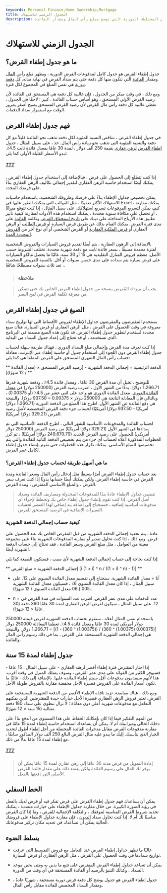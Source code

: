 ```yaml
---
keywords: Personal Finance,Home Ownership,Mortgage
title: الجدول الزمني للاستهلاك
description: جدول إطفاء القرض هو جدول كامل لمدفوعات القروض المختلطة الدورية التي توضح مبلغ رأس المال ومقدار الفائدة.
---
```


# الجدول الزمني للاستهلاك
## ما هو جدول إطفاء القرض؟

جدول إطفاء القرض هو جدول كامل لمدفوعات القرض الدورية ، ويظهر مبلغ رأس [المال](/principal) ومقدار [الفائدة](/interest) التي تتكون منها كل دفعة حتى يتم سداد القرض في نهاية مدته. كل [دفعة دورية](/periodic-payment-plan) هي نفس المبلغ في المجموع لكل فترة.

ومع ذلك ، في وقت مبكر من الجدول ، فإن غالبية كل دفعة هي المستحق في الفائدة لأن رصيد القرض الأولي المستحق ، وهو أساس حساب الفائدة ، كبير ؛ لاحقًا في الجدول ، تغطي غالبية كل دفعة رأس مال القرض لأن رصيد القرض المستحق يصبح أصغر بمرور الوقت مع استمرار سداد الدفعات.

## فهم جدول إطفاء القرض

في جدول إطفاء القرض ، تتناقص النسبة المئوية لكل دفعة تذهب نحو الفائدة قليلاً مع كل دفعة والنسبة المئوية التي تذهب نحو زيادة رأس المال. خذ ، على سبيل المثال ، جدول [إطفاء القرض](/amortization) [لرهن عقاري](/fixed-rate_mortgage) بقيمة 250 ألف دولار ، لمدة 30 عامًا بمعدل فائدة ثابت 4.5٪. تبدو الأسطر القليلة الأولى كما يلي:

<h5> <a href=""> TTT </a> </h5>

إذا كنت تتطلع إلى الحصول على قرض ، فبالإضافة إلى استخدام جدول إطفاء القرض ، يمكنك أيضًا استخدام حاسبة الرهن العقاري لتقدير إجمالي تكاليف الرهن العقاري بناءً على قرضك المحدد.

يمكن تخصيص جداول الإطفاء بناءً على قرضك وظروفك الشخصية. باستخدام حاسبات الاستهلاك الأكثر تعقيدًا ، مثل القوالب التي يمكنك العثور عليها في Excel ، يمكنك مقارنة كيف يمكن [لتسريع المدفوعات](/acceleratedpayments) [تسريع استهلاكك](/acceleratedpayments). على سبيل المثال ، إذا كنت تتوقع ميراثًا ، أو تحصل على مكافأة سنوية محددة ، يمكنك استخدام هذه الأدوات لمقارنة كيفية تأثير تطبيق هذه الأرباح المفاجئة على دينك على [تاريخ استحقاق القرض](/maturitydate) وتكلفة [الفائدة](/interest_cost) على مدى فترة القرض. يمكنك القيام بذلك عن طريق قرض السيارة أو [قرض الطالب](/education-loan) أو الرهن العقاري أو [قرض الملكية العقارية](/homeequityloan) أو القرض الشخصي أو أي نوع آخر من [القروض المحددة المدة](/termloan).

بالإضافة إلى الرهون العقارية ، يتم أيضًا تقديم قروض السيارات والقروض الشخصية لفترة محددة مسبقًا ، بسعر فائدة ثابت مع دفعة شهرية محددة. تختلف الشروط حسب الأصل. معظم قروض المنازل التقليدية هي 15 أو 30 سنة. غالبًا ما يحصل مالكو السيارات على قرض سيارة يتم سداده على مدى خمس سنوات أو أقل. بالنسبة للقروض الشخصية ، تعد ثلاث سنوات مصطلحًا شائعًا.

> ### ملاحظة

> يجب أن يزودك المُقرض بنسخة من جدول إطفاء القرض الخاص بك حتى تتمكن من معرفة تكلفة القرض في لمح البصر.

>

## الصيغ في جدول إطفاء القرض

يستخدم المقترضون والمقرضون جداول الإطفاء لقروض الأقساط التي لها تواريخ سداد معروفة في وقت الحصول على القرض ، مثل الرهن العقاري أو قرض السيارة. هناك صيغ محددة تُستخدم لتطوير جدول إطفاء القرض. قد تكون هذه الصيغ مضمنة في البرنامج الذي تستخدمه ، أو قد تحتاج إلى إعداد جدول السداد من البداية.

إذا كنت تعرف مدة القرض وإجمالي مبلغ السداد الدوري ، فهناك طريقة سهلة لحساب جدول إطفاء القرض دون اللجوء إلى استخدام جدول أو حاسبة إطفاء عبر الإنترنت. معادلة حساب رأس المال الشهري المستحق على القرض المطفأ هي كما يلي:

** الدفعة الرئيسية = إجمالي الدفعة الشهرية - [رصيد القرض المستحق × (معدل الفائدة / 12 شهرًا)] **

للتوضيح ، تخيل أن مدة القرض 30 عامًا ، ومعدل فائدة 4.5٪ ، ودفعة شهرية قدرها 1،266.71 دولارًا. بدءًا من الشهر الأول ، اضرب رصيد القرض (250000 دولار) في [معدل الفائدة الدوري](/periodic_interest_rate). معدل الفائدة الدوري هو واحد على اثني عشر من 4.5٪ (أو 0.00375) ، وبالتالي فإن المعادلة الناتجة هي 250000 دولار × 0.00375 = 937.50 دولارًا. والنتيجة هي دفع الفائدة عن الشهر الأول. اطرح هذا المبلغ من الدفعة الدورية (1،266.71 دولارًا أمريكيًا - 937.50 دولارًا أمريكيًا) لحساب جزء دفعة القرض المخصصة لأصل رصيد القرض (329.21 دولارًا أمريكيًا).

لحساب الفائدة والمدفوعات الأساسية للشهر التالي ، اطرح الدفعة الأساسية التي تم سدادها في الشهر الأول (329.21 دولارًا أمريكيًا) من رصيد القرض (250000 دولار أمريكي) للحصول على رصيد القرض الجديد (249.670.79 دولارًا أمريكيًا) ، ثم كرر الخطوات المذكورة أعلاه لحساب أي جزء من يتم تخصيص الدفعة الثانية للفائدة والتي يتم تخصيصها للمبلغ الأساسي. يمكنك تكرار هذه الخطوات حتى تقوم بإنشاء جدول إطفاء لكامل عمر القرض.

### ما هي أسهل طريقة لحساب جدول إطفاء القرض؟

يعد حساب جدول إطفاء القرض أمرًا بسيطًا مثل إدخال رأس المال وسعر الفائدة ومدة القرض في حاسبة إطفاء القرض. ولكن يمكنك أيضًا حسابها يدويًا إذا كنت تعرف سعر القرض ، والمبلغ الأساسي المقترض ، ومدة القرض.

> تتضمن جداول الإطفاء عادةً بندًا للمدفوعات المجدولة ومصاريف الفائدة وسداد أصل القرض. إذا كنت تقوم بإنشاء جدول إطفاء خاص بك وتخطط لإجراء أي مدفوعات أساسية إضافية ، فستحتاج إلى إضافة بند إضافي لهذا العنصر لحساب التغييرات الإضافية في الرصيد المستحق للقرض.

>

### كيفية حساب إجمالي الدفعة الشهرية

عادة ، يتم تحديد إجمالي الدفعة الشهرية من قبل المقرض الخاص بك عند الحصول على قرض. ومع ذلك ، إذا كنت تحاول تقدير أو مقارنة المدفوعات الشهرية بناءً على مجموعة معينة من العوامل ، مثل مبلغ القرض وسعر الفائدة ، فقد تحتاج إلى حساب الدفعة الشهرية أيضًا.

إذا كنت بحاجة إلى حساب إجمالي الدفعة الشهرية لأي سبب ، فستكون الصيغة كما يلي:

** إجمالي الدفعة الشهرية = مبلغ القرض [i (1 + i) ^ n / ((1 + i) ^ n) - 1)] **

- أنا = معدل الفائدة الشهرية. ستحتاج إلى تقسيم معدل الفائدة السنوي على 12. على سبيل المثال ، إذا كان معدل الفائدة السنوي 6٪ ، فسيكون معدل الفائدة الشهرية .005 (.06 معدل الفائدة السنوي / 12 شهرًا).

- n = عدد الدفعات على مدى عمر القرض. اضرب عدد السنوات في مدة القرض في 12. على سبيل المثال ، سيكون لقرض الرهن العقاري لمدة 30 عامًا 360 دفعة (30 عامًا × 12 شهرًا).

باستخدام نفس المثال أعلاه ، سنقوم بحساب الدفعة الشهرية لقرض قيمته 250000 دولار أمريكي لمدة 30 عامًا ومعدل فائدة 4.5٪. تعطينا المعادلة 250000 دولار [(0.00375 (1.00375) ^ 360) / ((1.00375) ^ 360) - 1)] = 1،266.71 دولار. والنتيجة هي إجمالي الدفعة الشهرية المستحقة على القرض ، بما في ذلك رسوم رأس المال والفائدة.

## جدول إطفاء لمدة 15 سنة

إذا اختار المقترض فترة إطفاء أقصر لرهنه العقاري - على سبيل المثال ، 15 عامًا - فسيوفر الكثير من الفوائد على مدى عمر القرض ، وسوف يمتلك المنزل في وقت أقرب. هذا لأنهم سيقدمون مدفوعات أقل سيتم إطفاء الفائدة عليها. بالإضافة إلى ذلك ، غالبًا ما تكون أسعار الفائدة على القروض قصيرة الأجل مخفضة مقارنة بالقروض طويلة الأجل.

ومع ذلك ، هناك مقايضة. تزيد نافذة الإطفاء الأقصر من الدفعة الشهرية المستحقة على القرض. تعتبر قروض الرهن العقاري قصيرة الأجل خيارات جيدة للمقترضين الذين يمكنهم التعامل مع مدفوعات شهرية أعلى دون معاناة ؛ لا تزال تنطوي على سداد 180 دفعة متتالية (15 سنة × 12 شهرًا).

من المهم التفكير فيما إذا كان بإمكانك الحفاظ على هذا المستوى من الدفع بناءً على دخلك الحالي وميزانيتك أم لا. يمكن أن يساعدك استخدام حاسبة إطفاء لمدة 15 عامًا في مقارنة مدفوعات القرض مقابل مدخرات الفائدة المحتملة من أجل إطفاء أطول لتحديد الخيار الذي يناسبك. إليك ما يبدو عليه مثال القرض البالغ 250 ألف دولار المذكور سابقًا ، مع إطفاء لمدة 15 عامًا بدلاً من ذلك.

<h5> <a href=""> TTT </a> </h5>

> إعادة التمويل من قرض مدته 30 عامًا إلى رهن عقاري لمدة 15 عامًا يمكن أن يوفر لك المال على رسوم الفائدة ولكن يعتمد ذلك على مقدار فائدة القرض الأصلي التي دفعتها بالفعل.

>

## الخط السفلي

يمكن أن يساعدك فهم جدول إطفاء القرض على قرض تفكر فيه أو قرض لديك بالفعل في رؤية الصورة الكبيرة. من خلال مقارنة جداول الإطفاء على خيارات متعددة ، يمكنك تحديد شروط القرض المناسبة لموقفك ، والتكلفة الإجمالية للقرض ، وما إذا كان القرض مناسبًا لك أم لا. إذا كنت تحاول سداد [الديون](/debt) ، فإن مقارنة جداول الإطفاء على قروضك الحالية يمكن أن تساعدك في تحديد مكان تركيز مدفوعاتك.

## يسلط الضوء

- غالبًا ما تظهر جداول إطفاء القرض عند التعامل مع قروض التقسيط التي عرفت تواريخ سدادها في وقت الحصول على القرض ، مثل الرهن العقاري أو قرض السيارة.

- يمكن أن تساعد جداول إطفاء القرض المقترض على تتبع ما يدين به ومتى يحين موعد السداد ، وكذلك التنبؤ بالرصيد أو الفائدة المستحقة في أي وقت من الدورة.

- جدول إطفاء القرض هو جدول يوضح كل دفعة قرض دورية مستحقة ، شهريًا عادةً ، ومقدار السداد المخصص للفائدة مقابل رأس المال.

